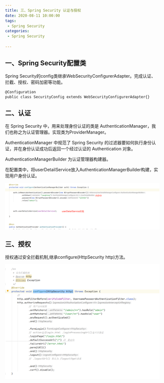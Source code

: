 ```yaml
---
title: 三、Spring Security 认证与授权
date: 2020-08-11 10:00:00
tags:
 - Spring Security
categories:
 - Spring Security

---
```


## 一、Spring Security配置类

Spring Security的config类继承WebSecurityConfigurerAdapter。完成认证、拦截、授权、密码加密等功能。

```
@Configuration
public class SecurityConfig extends WebSecurityConfigurerAdapter{}
```



## 二、认证

在 Spring Security 中，用来处理身份认证的类是 AuthenticationManager，我们也称之为认证管理器。实现类为ProviderManager。

AuthenticationManager 中规范了 Spring Security 的过滤器要如何执行身份认证，并在身份认证成功后返回一个经过认证的 Authentication 对象。

AuthenticationManagerBuilder 为认证管理器构建器。

在配置类中，将userDetailService放入AuthenticationManagerBuilder构建，实现用户身份认证。

![image-20200811114528831](./image-20200811114528831.png)



## 三、授权

授权通过安全拦截机制,继承configure(HttpSecurity http)方法。

![image-20200811115211030](./image-20200811115211030.png)



































